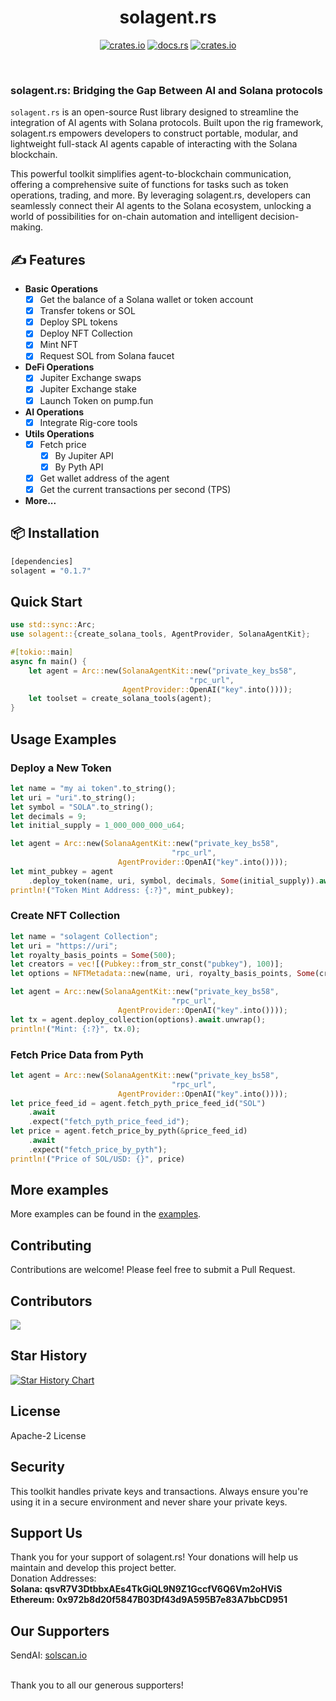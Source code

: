 <div align="center">

# solagent.rs   
  [<img alt="crates.io" src="https://img.shields.io/crates/v/solagent?style=for-the-badge&logo=rust">](https://crates.io/crates/solagent)
  [<img alt="docs.rs" src="https://img.shields.io/docsrs/solagent?style=for-the-badge&logo=docs.rs">](https://docs.rs/solagent)
  [<img alt="crates.io" src="https://img.shields.io/crates/d/solagent?style=for-the-badge&logo=rust">](https://crates.io/crates/solagent)
</div>

</br>

### solagent.rs: Bridging the Gap Between AI and Solana protocols

`solagent.rs` is an open-source Rust library designed to streamline the integration of AI agents with Solana protocols. Built upon the rig framework, solagent.rs empowers developers to construct portable, modular, and lightweight full-stack AI agents capable of interacting with the Solana blockchain.

This powerful toolkit simplifies agent-to-blockchain communication, offering a comprehensive suite of functions for tasks such as token operations, trading, and more. By leveraging solagent.rs, developers can seamlessly connect their AI agents to the Solana ecosystem, unlocking a world of possibilities for on-chain automation and intelligent decision-making.

## ✍️  Features
- **Basic Operations**  
    - [x] Get the balance of a Solana wallet or token account
    - [x] Transfer tokens or SOL 
    - [x] Deploy SPL tokens
    - [x] Deploy NFT Collection
    - [x] Mint NFT 
    - [x] Request SOL from Solana faucet

- **DeFi Operations**
    - [x] Jupiter Exchange swaps
    - [x] Jupiter Exchange stake
    - [x] Launch Token on pump.fun

- **AI Operations**
    - [x] Integrate Rig-core tools

- **Utils Operations**
    - [x] Fetch price
        - [x] By Jupiter API
        - [x] By Pyth API
    - [x] Get wallet address of the agent
    - [x] Get the current transactions per second (TPS)

- **More...**

## 📦 Installation

```bash
[dependencies]
solagent = "0.1.7"
```

## Quick Start
```rust
use std::sync::Arc;
use solagent::{create_solana_tools, AgentProvider, SolanaAgentKit};

#[tokio::main]
async fn main() {
    let agent = Arc::new(SolanaAgentKit::new("private_key_bs58", 
                                        "rpc_url", 
                         AgentProvider::OpenAI("key".into())));
    let toolset = create_solana_tools(agent);
}
```

## Usage Examples
### Deploy a New Token
```rust
let name = "my ai token".to_string();
let uri = "uri".to_string();
let symbol = "SOLA".to_string();
let decimals = 9;
let initial_supply = 1_000_000_000_u64;

let agent = Arc::new(SolanaAgentKit::new("private_key_bs58", 
                                    "rpc_url", 
                        AgentProvider::OpenAI("key".into())));
let mint_pubkey = agent
    .deploy_token(name, uri, symbol, decimals, Some(initial_supply)).await;
println!("Token Mint Address: {:?}", mint_pubkey);
```

### Create NFT Collection
```rust
let name = "solagent Collection";
let uri = "https://uri";
let royalty_basis_points = Some(500);
let creators = vec![(Pubkey::from_str_const("pubkey"), 100)];
let options = NFTMetadata::new(name, uri, royalty_basis_points, Some(creators));

let agent = Arc::new(SolanaAgentKit::new("private_key_bs58", 
                                    "rpc_url", 
                        AgentProvider::OpenAI("key".into())));
let tx = agent.deploy_collection(options).await.unwrap();
println!("Mint: {:?}", tx.0);
```

### Fetch Price Data from Pyth
```rust
let agent = Arc::new(SolanaAgentKit::new("private_key_bs58", 
                                    "rpc_url", 
                        AgentProvider::OpenAI("key".into())));
let price_feed_id = agent.fetch_pyth_price_feed_id("SOL")
    .await
    .expect("fetch_pyth_price_feed_id");
let price = agent.fetch_price_by_pyth(&price_feed_id)
    .await
    .expect("fetch_price_by_pyth");
println!("Price of SOL/USD: {}", price)
```

## More examples
More examples can be found in the [examples](examples/).  

## Contributing

Contributions are welcome! Please feel free to submit a Pull Request.

## Contributors

<a href="https://github.com/zTgx/solagent.rs/graphs/contributors">
  <img src="https://contrib.rocks/image?repo=zTgx/solagent.rs" />
</a>

## Star History

[![Star History Chart](https://api.star-history.com/svg?repos=zTgx/solagent.rs&type=Date)](https://star-history.com/#zTgx/solagent.rs&Date)

## License

Apache-2 License

## Security

This toolkit handles private keys and transactions. Always ensure you're using it in a secure environment and never share your private keys.

## Support Us
Thank you for your support of solagent.rs! Your donations will help us maintain and develop this project better.  
Donation Addresses:  
**Solana: qsvR7V3DtbbxAEs4TkGiQL9N9Z1GccfV6Q6Vm2oHViS**  
**Ethereum: 0x972b8d20f5847B03Df43d9A595B7e83A7bbCD951**  

## Our Supporters  
SendAI: [solscan.io](https://solscan.io/tx/nf3B1zaTZcLuCLVTkLFHuTqjVjLUwXHkCnN3Tdm7PHSDunjJD6tZHYHgijJKbCcchHaxVYWM4uEgieQyLjRBCR4)  

</br>
Thank you to all our generous supporters!  
